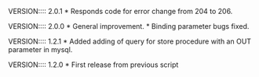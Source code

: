VERSION:::: 2.0.1
    * Responds code for error change from 204 to 206.

VERSION:::: 2.0.0
    * General improvement.
    * Binding parameter bugs fixed.

VERSION:::: 1.2.1
    * Added adding of query for store procedure with an OUT parameter in mysql.


VERSION:::: 1.2.0
    * First release from previous script